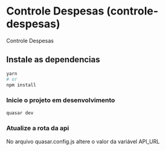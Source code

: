 # Controle Despesas (controle-despesas)

Controle Despesas

## Instale as dependencias
```bash
yarn
# or
npm install
```

### Inicie o projeto em desenvolvimento
```bash
quasar dev
```


### Atualize a rota da api
No arquivo quasar.config.js altere o valor da variável API_URL
